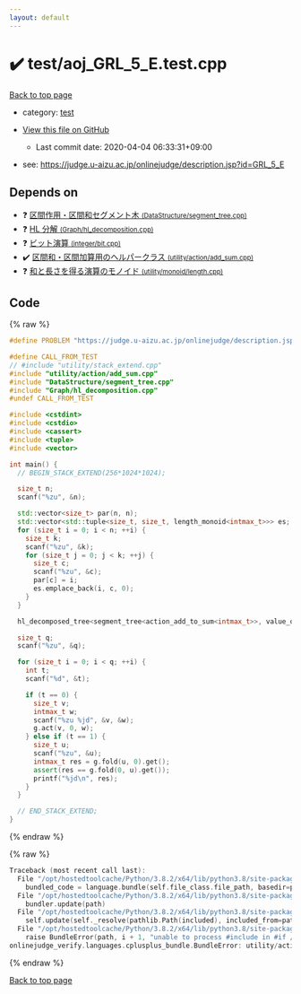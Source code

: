 ```yaml
---
layout: default
---
```


<!-- mathjax config similar to math.stackexchange -->
<script type="text/javascript" async
  src="https://cdnjs.cloudflare.com/ajax/libs/mathjax/2.7.5/MathJax.js?config=TeX-MML-AM_CHTML">
</script>
<script type="text/x-mathjax-config">
  MathJax.Hub.Config({
    TeX: { equationNumbers: { autoNumber: "AMS" }},
    tex2jax: {
      inlineMath: [ ['$','$'] ],
      processEscapes: true
    },
    "HTML-CSS": { matchFontHeight: false },
    displayAlign: "left",
    displayIndent: "2em"
  });
</script>

<script type="text/javascript" src="https://cdnjs.cloudflare.com/ajax/libs/jquery/3.4.1/jquery.min.js"></script>
<script src="https://cdn.jsdelivr.net/npm/jquery-balloon-js@1.1.2/jquery.balloon.min.js" integrity="sha256-ZEYs9VrgAeNuPvs15E39OsyOJaIkXEEt10fzxJ20+2I=" crossorigin="anonymous"></script>
<script type="text/javascript" src="../../assets/js/copy-button.js"></script>
<link rel="stylesheet" href="../../assets/css/copy-button.css" />


# :heavy_check_mark: test/aoj_GRL_5_E.test.cpp

<a href="../../index.html">Back to top page</a>

* category: <a href="../../index.html#098f6bcd4621d373cade4e832627b4f6">test</a>
* <a href="{{ site.github.repository_url }}/blob/master/test/aoj_GRL_5_E.test.cpp">View this file on GitHub</a>
    - Last commit date: 2020-04-04 06:33:31+09:00


* see: <a href="https://judge.u-aizu.ac.jp/onlinejudge/description.jsp?id=GRL_5_E">https://judge.u-aizu.ac.jp/onlinejudge/description.jsp?id=GRL_5_E</a>


## Depends on

* :question: <a href="../../library/DataStructure/segment_tree.cpp.html">区間作用・区間和セグメント木 <small>(DataStructure/segment_tree.cpp)</small></a>
* :question: <a href="../../library/Graph/hl_decomposition.cpp.html">HL 分解 <small>(Graph/hl_decomposition.cpp)</small></a>
* :question: <a href="../../library/integer/bit.cpp.html">ビット演算 <small>(integer/bit.cpp)</small></a>
* :heavy_check_mark: <a href="../../library/utility/action/add_sum.cpp.html">区間和・区間加算用のヘルパークラス <small>(utility/action/add_sum.cpp)</small></a>
* :question: <a href="../../library/utility/monoid/length.cpp.html">和と長さを得る演算のモノイド <small>(utility/monoid/length.cpp)</small></a>


## Code

<a id="unbundled"></a>
{% raw %}
```cpp
#define PROBLEM "https://judge.u-aizu.ac.jp/onlinejudge/description.jsp?id=GRL_5_E"

#define CALL_FROM_TEST
// #include "utility/stack_extend.cpp"
#include "utility/action/add_sum.cpp"
#include "DataStructure/segment_tree.cpp"
#include "Graph/hl_decomposition.cpp"
#undef CALL_FROM_TEST

#include <cstdint>
#include <cstdio>
#include <cassert>
#include <tuple>
#include <vector>

int main() {
  // BEGIN_STACK_EXTEND(256*1024*1024);

  size_t n;
  scanf("%zu", &n);

  std::vector<size_t> par(n, n);
  std::vector<std::tuple<size_t, size_t, length_monoid<intmax_t>>> es;
  for (size_t i = 0; i < n; ++i) {
    size_t k;
    scanf("%zu", &k);
    for (size_t j = 0; j < k; ++j) {
      size_t c;
      scanf("%zu", &c);
      par[c] = i;
      es.emplace_back(i, c, 0);
    }
  }

  hl_decomposed_tree<segment_tree<action_add_to_sum<intmax_t>>, value_on_undirected_edge_tag> g(n, es);

  size_t q;
  scanf("%zu", &q);

  for (size_t i = 0; i < q; ++i) {
    int t;
    scanf("%d", &t);

    if (t == 0) {
      size_t v;
      intmax_t w;
      scanf("%zu %jd", &v, &w);
      g.act(v, 0, w);
    } else if (t == 1) {
      size_t u;
      scanf("%zu", &u);
      intmax_t res = g.fold(u, 0).get();
      assert(res == g.fold(0, u).get());
      printf("%jd\n", res);
    }
  }

  // END_STACK_EXTEND;
}

```
{% endraw %}

<a id="bundled"></a>
{% raw %}
```cpp
Traceback (most recent call last):
  File "/opt/hostedtoolcache/Python/3.8.2/x64/lib/python3.8/site-packages/onlinejudge_verify/docs.py", line 340, in write_contents
    bundled_code = language.bundle(self.file_class.file_path, basedir=pathlib.Path.cwd())
  File "/opt/hostedtoolcache/Python/3.8.2/x64/lib/python3.8/site-packages/onlinejudge_verify/languages/cplusplus.py", line 170, in bundle
    bundler.update(path)
  File "/opt/hostedtoolcache/Python/3.8.2/x64/lib/python3.8/site-packages/onlinejudge_verify/languages/cplusplus_bundle.py", line 282, in update
    self.update(self._resolve(pathlib.Path(included), included_from=path))
  File "/opt/hostedtoolcache/Python/3.8.2/x64/lib/python3.8/site-packages/onlinejudge_verify/languages/cplusplus_bundle.py", line 281, in update
    raise BundleError(path, i + 1, "unable to process #include in #if / #ifdef / #ifndef other than include guards")
onlinejudge_verify.languages.cplusplus_bundle.BundleError: utility/action/add_sum.cpp: line 10: unable to process #include in #if / #ifdef / #ifndef other than include guards

```
{% endraw %}

<a href="../../index.html">Back to top page</a>

